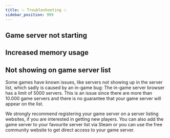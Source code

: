 ```yaml
---
title: 💥 Troubleshooting 💥
sidebar_position: 999
---
```


## Game server not starting

## Increased memory usage

## Not showing on game server list
Some games have known issues, like servers not showing up in the server list, which sadly is caused by an in-game bug: The in-game server browser has a limit of 5000 servers. This is an issue since there are more than 10.000 game servers and there is no guarantee that your game server will appear on the list.

We strongly recommend registering your game server on a server listing websites, if you are interested in getting new players.
You can also add the game server to your favourite server list via Steam or you can use the free community website to get direct access to your game server.